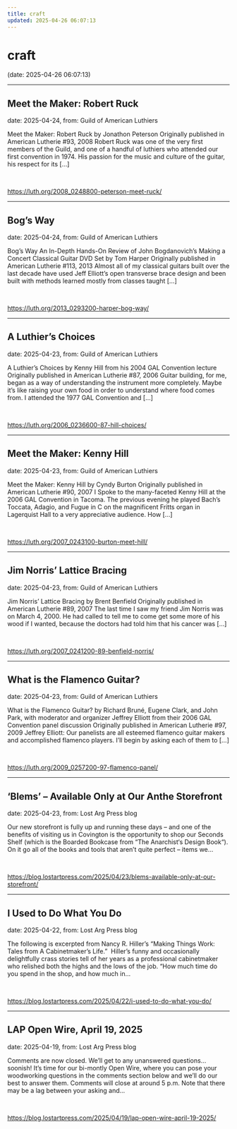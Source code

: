 ```yaml
---
title: craft
updated: 2025-04-26 06:07:13
---
```


# craft

(date: 2025-04-26 06:07:13)

---

## Meet the Maker: Robert Ruck

date: 2025-04-24, from: Guild of American Luthiers

Meet the Maker: Robert Ruck by Jonathon Peterson Originally published in American Lutherie #93, 2008 Robert Ruck was one of the very first members of the Guild, and one of a handful of luthiers who attended our first convention in 1974. His passion for the music and culture of the guitar, his respect for its [&#8230;] 

<br> 

<https://luth.org/2008_0248800-peterson-meet-ruck/>

---

## Bog’s Way

date: 2025-04-24, from: Guild of American Luthiers

Bog’s Way An In-Depth Hands-On Review of John Bogdanovich’s Making a Concert Classical Guitar DVD Set by Tom Harper Originally published in American Lutherie #113, 2013 Almost all of my classical guitars built over the last decade have used Jeff Elliott’s open transverse brace design and been built with methods learned mostly from classes taught [&#8230;] 

<br> 

<https://luth.org/2013_0293200-harper-bog-way/>

---

## A Luthier’s Choices

date: 2025-04-23, from: Guild of American Luthiers

A Luthier’s Choices by Kenny Hill from his 2004 GAL Convention lecture Originally published in American Lutherie #87, 2006 Guitar building, for me, began as a way of understanding the instrument more completely. Maybe it’s like raising your own food in order to understand where food comes from. I attended the 1977 GAL Convention and [&#8230;] 

<br> 

<https://luth.org/2006_0236600-87-hill-choices/>

---

## Meet the Maker: Kenny Hill

date: 2025-04-23, from: Guild of American Luthiers

Meet the Maker: Kenny Hill by Cyndy Burton Originally published in American Lutherie #90, 2007 I Spoke to the many-faceted Kenny Hill at the 2006 GAL Convention in Tacoma. The previous evening he played Bach’s Toccata, Adagio, and Fugue in C on the magnificent Fritts organ in Lagerquist Hall to a very appreciative audience. How [&#8230;] 

<br> 

<https://luth.org/2007_0243100-burton-meet-hill/>

---

## Jim Norris’ Lattice Bracing

date: 2025-04-23, from: Guild of American Luthiers

Jim Norris’ Lattice Bracing by Brent Benfield Originally published in American Lutherie #89, 2007 The last time I saw my friend Jim Norris was on March 4, 2000. He had called to tell me to come get some more of his wood if I wanted, because the doctors had told him that his cancer was [&#8230;] 

<br> 

<https://luth.org/2007_0241200-89-benfield-norris/>

---

## What is the Flamenco Guitar?

date: 2025-04-23, from: Guild of American Luthiers

What is the Flamenco Guitar? by Richard Bruné, Eugene Clark, and John Park, with moderator and organizer Jeffrey Elliott from their 2006 GAL Convention panel discussion Originally published in American Lutherie #97, 2009 Jeffrey Elliott: Our panelists are all esteemed flamenco guitar makers and accomplished flamenco players. I’ll begin by asking each of them to [&#8230;] 

<br> 

<https://luth.org/2009_0257200-97-flamenco-panel/>

---

## ‘Blems’ – Available Only at Our Anthe Storefront

date: 2025-04-23, from: Lost Arg Press blog

Our new storefront is fully up and running these days – and one of the benefits of visiting us in Covington is the opportunity to shop our Seconds Shelf (which is the Boarded Bookcase from “The Anarchist‘s Design Book“). On it go all of the books and tools that aren&#8217;t quite perfect – items we... 

<br> 

<https://blog.lostartpress.com/2025/04/23/blems-available-only-at-our-storefront/>

---

## I Used to Do What You Do

date: 2025-04-22, from: Lost Arg Press blog

The following is excerpted from Nancy R. Hiller’s “Making Things Work: Tales from A Cabinetmaker’s Life.”  Hiller’s funny and occasionally delightfully crass stories tell of her years as a professional cabinetmaker who relished both the highs and the lows of the job. “How much time do you spend in the shop, and how much in... 

<br> 

<https://blog.lostartpress.com/2025/04/22/i-used-to-do-what-you-do/>

---

## LAP Open Wire, April 19, 2025

date: 2025-04-19, from: Lost Arg Press blog

Comments are now closed. We&#8217;ll get to any unanswered questions&#8230;soonish! It&#8217;s time for our bi-montly Open Wire, where you can pose your woodworking questions in the comments section below and we&#8217;ll do our best to answer them. Comments will close at around 5 p.m. Note that there may be a lag between your asking and... 

<br> 

<https://blog.lostartpress.com/2025/04/19/lap-open-wire-april-19-2025/>

